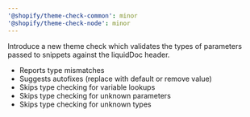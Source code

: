 ```yaml
---
'@shopify/theme-check-common': minor
'@shopify/theme-check-node': minor
---
```


Introduce a new theme check which validates the types of parameters passed to snippets against the liquidDoc header.

- Reports type mismatches
- Suggests autofixes (replace with default or remove value)
- Skips type checking for variable lookups
- Skips type checking for unknown parameters
- Skips type checking for unknown types
